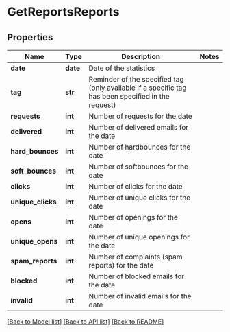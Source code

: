 # GetReportsReports

## Properties
Name | Type | Description | Notes
------------ | ------------- | ------------- | -------------
**date** | **date** | Date of the statistics | 
**tag** | **str** | Reminder of the specified tag (only available if a specific tag has been specified in the request) | 
**requests** | **int** | Number of requests for the date | 
**delivered** | **int** | Number of delivered emails for the date | 
**hard_bounces** | **int** | Number of hardbounces for the date | 
**soft_bounces** | **int** | Number of softbounces for the date | 
**clicks** | **int** | Number of clicks for the date | 
**unique_clicks** | **int** | Number of unique clicks for the date | 
**opens** | **int** | Number of openings for the date | 
**unique_opens** | **int** | Number of unique openings for the date | 
**spam_reports** | **int** | Number of complaints (spam reports) for the date | 
**blocked** | **int** | Number of blocked emails for the date | 
**invalid** | **int** | Number of invalid emails for the date | 

[[Back to Model list]](../README.md#documentation-for-models) [[Back to API list]](../README.md#documentation-for-api-endpoints) [[Back to README]](../README.md)


